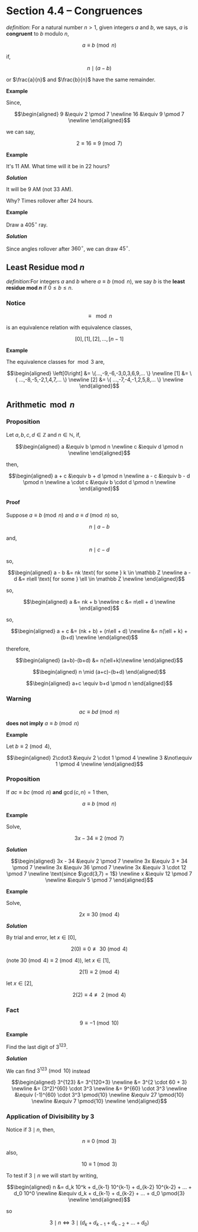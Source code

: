 # Section 4.4 &ndash; Congruences

_definition_: For a natural number $n \gt 1$, given integers $a$ and $b$, we says, $a$ is __congruent__ to $b$ modulo $n$,

$$
    a \equiv b \pmod n
$$

if,

$$
    n \mid (a - b)
$$

or $\frac{a}{n}$ and $\frac{b}{n}$ have the same remainder.

**Example**

Since,

$$\begin{aligned}
    9 &\equiv 2 \pmod 7 \newline
    16 &\equiv 9 \pmod 7 \newline
\end{aligned}$$

 we can say,

 $$
    2 \equiv 16 \equiv 9 \pmod 7
 $$

**Example**

It's 11 AM. What time will it be in 22 hours?

**_Solution_**

It will be 9 AM (not 33 AM).

Why? Times rollover after 24 hours.

**Example**

Draw a $405^\circ$ ray.

**_Solution_**

Since angles rollover after $360^\circ$, we can draw $45^\circ$.

## Least Residue mod $n$

_definition_:For integers $a$ and $b$ where $a \equiv b \pmod n$, we say $b$ is the __least residue mod $n$__ if $0 \le b \le n$.


### Notice

$$
    \equiv \mod n
$$

is an equivalence relation with equivalence classes,

$$
    [0],[1],[2],...,[n-1]
$$

**Example**

The equivalence classes for $\bmod 3$ are,

$$\begin{aligned}
    \left[0\right] &= \{...,-9,-6,-3,0,3,6,9,... \} \newline
    [1] &= \{ ...,-8,-5,-2,1,4,7,... \} \newline
    [2] &= \{ ...,-7,-4,-1,2,5,8,... \} \newline
\end{aligned}$$

## Arithmetic $\bmod n$

### Proposition

Let $a,b,c,d \in \mathbb Z$ and $n \in \mathbb N$, if,

$$\begin{aligned}
    a &\equiv b \pmod n \newline
    c &\equiv d \pmod n \newline
\end{aligned}$$

then,

$$\begin{aligned}
    a + c &\equiv b + d \pmod n \newline
    a - c &\equiv b - d \pmod n \newline
    a \cdot c &\equiv b \cdot d  \pmod n \newline
\end{aligned}$$

#### Proof

Suppose $a \equiv b \pmod n$ and $a \equiv d \pmod n$ so,

$$
    n \mid a - b
$$

and,

$$
    n \mid c - d
$$

so,

$$\begin{aligned}
    a - b &= nk \text{ for some } k \in \mathbb Z \newline
    a - d &= n\ell \text{ for some } \ell \in \mathbb Z \newline
\end{aligned}$$

so,

$$\begin{aligned}
    a &= nk + b \newline
    c &= n\ell + d \newline
\end{aligned}$$

so,

$$\begin{aligned}
    a + c &= (nk + b) + (n\ell + d) \newline
    &= n(\ell + k) + (b+d) \newline
\end{aligned}$$

therefore,

$$\begin{aligned}
    (a+b)-(b+d) &= n(\ell+k)\newline
\end{aligned}$$

$$\begin{aligned}
    n \mid (a+c)-(b+d)
\end{aligned}$$

$$\begin{aligned}
    a+c \equiv b+d \pmod n
\end{aligned}$$

### Warning

$$
    ac \equiv bd \pmod n
$$

__does not imply__ $a \equiv b \pmod n$

**Example**

Let $b \equiv 2 \pmod 4$,

$$\begin{aligned}
    2\cdot3 &\equiv 2 \cdot 1 \pmod 4 \newline
    3 &\not\equiv 1 \pmod 4 \newline
\end{aligned}$$

### Proposition

If $ac \equiv bc \pmod n$ __and__ $\gcd(c,n) = 1$ then,

$$
    a \equiv b \pmod n
$$

**Example**

Solve,

$$
    3x - 34 \equiv 2 \pmod 7
$$

**_Solution_**

$$\begin{aligned}
    3x - 34 &\equiv 2 \pmod 7 \newline
    3x &\equiv 3 + 34 \pmod 7 \newline
    3x &\equiv 36 \pmod 7 \newline
    3x &\equiv 3 \cdot 12 \pmod 7 \newline
\text{since $\gcd(3,7) = 1$} \newline
    x &\equiv 12 \pmod 7 \newline
    &\equiv 5 \pmod 7
\end{aligned}$$

**Example**

Solve,

$$
    2x \equiv 30 \pmod 4
$$

**_Solution_**

By trial and error, let $x \in [0]$,

$$
    2(0) \equiv 0 \not\equiv 30 \pmod 4
$$

(note $30 \pmod 4 \equiv 2 \pmod 4$), let $x \in [1]$,

$$
    2(1) \equiv 2 \pmod 4
$$

let $x \in [2]$,

$$
    2(2) \equiv 4 \not\equiv 2 \pmod 4
$$


### Fact

$$
    9 \equiv -1 \pmod{10}
$$

**Example**

Find the last digit of $3^{123}$.

**_Solution_**

We can find $3^{123} \pmod{10}$ instead

$$\begin{aligned}
    3^{123} &= 3^{120+3} \newline
    &= 3^{2 \cdot 60 + 3} \newline
    &= (3^2)^{60} \cdot 3^3 \newline
    &= 9^{60} \cdot 3^3 \newline
    &\equiv (-1)^{60} \cdot 3^3 \pmod{10} \newline
    &\equiv 27 \pmod{10} \newline
    &\equiv 7 \pmod{10} \newline
\end{aligned}$$

### Application of Divisibility by 3

Notice if $3 \mid n$, then,

$$
    n \equiv 0 \pmod{3}
$$

also,

$$
    10 \equiv 1 \pmod{3}
$$

To test if $3 \mid n$ we will start by writing,

$$\begin{aligned}
    n &= d_k 10^k + d_{k-1} 10^{k-1} + d_{k-2} 10^{k-2} + ... + d_0 10^0 \newline
    &\equiv d_k + d_{k-1} + d_{k-2} + ... + d_0 \pmod{3} \newline
\end{aligned}$$

so

$$
    3 \mid n \iff 3 \mid \left( d_k + d_{k-1} + d_{k-2} + ... + d_0 \right)
$$